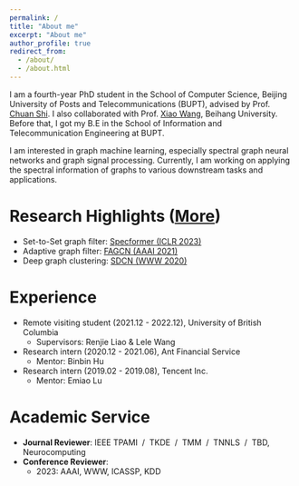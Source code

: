 ```yaml
---
permalink: /
title: "About me"
excerpt: "About me"
author_profile: true
redirect_from: 
  - /about/
  - /about.html
---
```


I am a fourth-year PhD student in the School of Computer Science, Beijing University of Posts and Telecommunications (BUPT), advised by  Prof. [Chuan Shi](http://shichuan.org/).
I also collaborated with Prof. [Xiao Wang](https://wangxiaocs.github.io/), Beihang University.
Before that, I got my B.E in the School of Information and Telecommunication Engineering at BUPT.

I am interested in graph machine learning, especially spectral graph neural networks and graph signal processing.
Currently, I am working on applying the spectral information of graphs to various downstream tasks and applications.

Research Highlights ([More](https://bdy9527.github.io/publications/))
====
- Set-to-Set graph filter: [Specformer (ICLR 2023)]()
- Adaptive graph filter: [FAGCN (AAAI 2021)]()
- Deep graph clustering: [SDCN (WWW 2020)]()

Experience
====
- Remote visiting student (2021.12 - 2022.12), University of British Columbia
  - Supervisors: Renjie Liao & Lele Wang 
- Research intern (2020.12 - 2021.06), Ant Financial Service
  - Mentor: Binbin Hu
- Research intern (2019.02 - 2019.08), Tencent Inc.
  - Mentor: Emiao Lu

Academic Service
====
- **Journal Reviewer**: IEEE TPAMI &nbsp;/&nbsp; TKDE &nbsp;/&nbsp; TMM &nbsp;/&nbsp; TNNLS &nbsp;/&nbsp; TBD, Neurocomputing 
- **Conference Reviewer**:
  - 2023: AAAI, WWW, ICASSP, KDD
